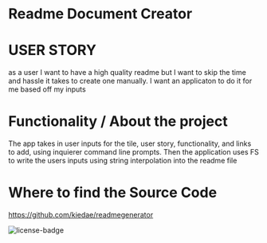 # Readme Document Creator

# USER STORY
as a user I want to have a high quality readme but I want to skip the time and hassle it takes to  create one manually. I want an applicaton to do it for me based off my inputs

# Functionality / About the project
The app takes in user inputs for the tile, user story, functionality, and links to add, using inquierer command line prompts. Then the application uses FS to write the users inputs using string interpolation into the readme file

# Where to find the Source Code

https://github.com/kiedae/readmegenerator

<img alt="license-badge" src="https://img.shields.io/badge/license-bonkers-yellowgreen.svg">

